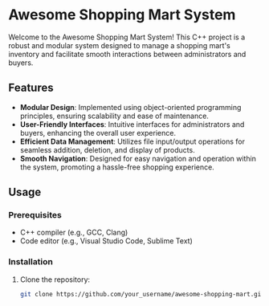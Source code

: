 # Awesome Shopping Mart System

Welcome to the Awesome Shopping Mart System! This C++ project is a robust and modular system designed to manage a shopping mart's inventory and facilitate smooth interactions between administrators and buyers.

## Features

- **Modular Design**: Implemented using object-oriented programming principles, ensuring scalability and ease of maintenance.
- **User-Friendly Interfaces**: Intuitive interfaces for administrators and buyers, enhancing the overall user experience.
- **Efficient Data Management**: Utilizes file input/output operations for seamless addition, deletion, and display of products.
- **Smooth Navigation**: Designed for easy navigation and operation within the system, promoting a hassle-free shopping experience.

## Usage

### Prerequisites

- C++ compiler (e.g., GCC, Clang)
- Code editor (e.g., Visual Studio Code, Sublime Text)

### Installation

1. Clone the repository:
   ```bash
   git clone https://github.com/your_username/awesome-shopping-mart.git
